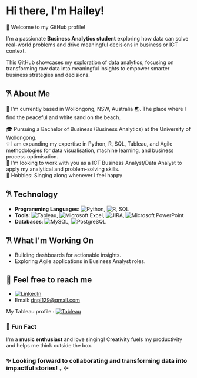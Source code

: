 # Hi there, I'm Hailey!

🌟 Welcome to my GitHub profile!

I'm a passionate **Business Analytics student** exploring how data can solve real-world problems and drive meaningful decisions in business or ICT context.

This GitHub showcases my exploration of data analytics, focusing on transforming raw data into meaningful insights to empower smarter business strategies and decisions.

## 𐙚 About Me
📍 I'm currently based in Wollongong, NSW, Australia 🌏. The place where I find the peaceful and white sand on the beach. 

🎓 Pursuing a Bachelor of Business (Business Analytics) at the University of Wollongong.  
💡 I am expanding my expertise in Python, R, SQL, Tableau, and Agile methodologies for data visualisation, machine learning, and business process optimisation.  
💬 I'm looking to work with you as a ICT Business Analyst/Data Analyst to apply my analytical and problem-solving skills.  
🧸 Hobbies: Singing along whenever I feel happy 

## 𐙚 Technology

- **Programming Languages**: ![Python](https://img.shields.io/badge/Python-blue?logo=python&logoColor=white), ![R](https://img.shields.io/badge/R-blue?logo=r&logoColor=white), SQL  
- **Tools**: ![Tableau](https://img.shields.io/badge/Tableau-orange?logo=tableau&logoColor=white), ![Microsoft Excel](https://img.shields.io/badge/Microsoft%20Excel-green?logo=microsoft-excel&logoColor=white), ![JIRA](https://img.shields.io/badge/JIRA-blue?logo=jira&logoColor=white), ![Microsoft PowerPoint](https://img.shields.io/badge/Microsoft%20PowerPoint-red?logo=microsoft-powerpoint&logoColor=white)
- **Databases**: ![MySQL](https://img.shields.io/badge/MySQL-blue?logo=mysql&logoColor=white), ![PostgreSQL](https://img.shields.io/badge/PostgreSQL-blue?logo=postgresql&logoColor=white)

## 𐙚 What I'm Working On

- Building dashboards for actionable insights.  
- Exploring Agile applications in Business Analyst roles.  

## 💌 Feel free to reach me

* [![LinkedIn](https://img.shields.io/badge/LinkedIn-blue?logo=linkedin&style=flat-square)](https://www.linkedin.com/in/hailey-do-868a25278/)
* Email: dnpl129@gmail.com  

My Tableau profile : [![Tableau](https://img.shields.io/badge/Tableau-blue?logo=tableau&style=flat-square)](https://public.tableau.com/app/profile/hailey.do6608/vizzes)  
### 🎵 Fun Fact  
I'm a **music enthusiast** and love singing! Creativity fuels my productivity and helps me think outside the box.

### ✨ **Looking forward to collaborating and transforming data into impactful stories!** ₊ ⊹


<!---
hailey129/hailey129 is a ✨ special ✨ repository because its `README.md` (this file) appears on your GitHub profile.
You can click the Preview link to take a look at your changes.
--->
